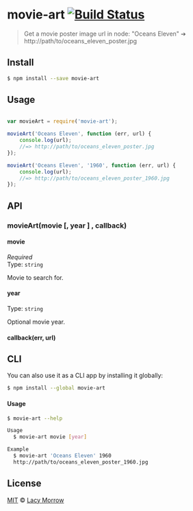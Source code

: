 # movie-art [![Build Status](https://travis-ci.org/lacymorrow/movie-art.svg?branch=master)](https://travis-ci.org/lacymorrow/movie-art)

> Get a movie poster image url in node: "Oceans Eleven" ➔ http://path/to/oceans_eleven_poster.jpg


## Install

```bash
$ npm install --save movie-art
```


## Usage

```js

var movieArt = require('movie-art');

movieArt('Oceans Eleven', function (err, url) {
    console.log(url);
    //=> http://path/to/oceans_eleven_poster.jpg
});

movieArt('Oceans Eleven', '1960', function (err, url) {
    console.log(url);
    //=> http://path/to/oceans_eleven_poster_1960.jpg
});

```

## API

### movieArt(movie [, year ] , callback)

#### movie

*Required*  
Type: `string`

Movie to search for.


#### year

Type: `string` 

Optional movie year.

#### callback(err, url)


## CLI

You can also use it as a CLI app by installing it globally:

```bash
$ npm install --global movie-art
```

#### Usage

```bash
$ movie-art --help

Usage
  $ movie-art movie [year]

Example
  $ movie-art 'Oceans Eleven' 1960
  http://path/to/oceans_eleven_poster_1960.jpg
```


## License

[MIT](http://opensource.org/licenses/MIT) © [Lacy Morrow](http://lacymorrow.com)
